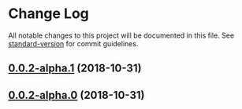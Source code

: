 # Change Log

All notable changes to this project will be documented in this file. See [standard-version](https://github.com/conventional-changelog/standard-version) for commit guidelines.

<a name="0.0.2-alpha.1"></a>
## [0.0.2-alpha.1](https://github.com/tannerntannern/talk-to-me/compare/v0.0.2-alpha.0...v0.0.2-alpha.1) (2018-10-31)



<a name="0.0.2-alpha.0"></a>
## [0.0.2-alpha.0](https://github.com/tannerntannern/talk-to-me/compare/v0.0.1...v0.0.2-alpha.0) (2018-10-31)
